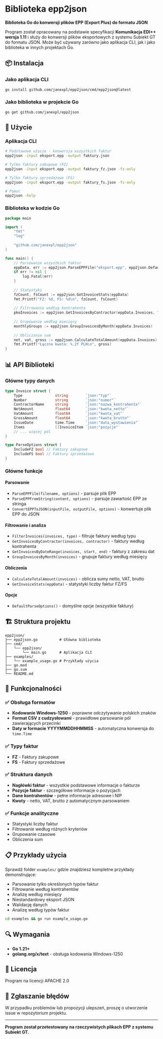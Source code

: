 # Biblioteka epp2json

**Biblioteka Go do konwersji plików EPP (Export Plus) do formatu JSON**

Program został opracowany na podstawie specyfikacji **Komunikacja EDI++ wersja 1.11** i służy do konwersji plików eksportowych z systemu Subiekt GT do formatu JSON. Może być używany zarówno jako aplikacja CLI, jak i jako biblioteka w innych projektach Go.

## 📦 Instalacja

### Jako aplikacja CLI

```bash
go install github.com/janexpl/epp2json/cmd/epp2json@latest
```

### Jako biblioteka w projekcie Go

```bash
go get github.com/janexpl/epp2json
```

## 🚀 Użycie

### Aplikacja CLI

```bash
# Podstawowe użycie - konwersja wszystkich faktur
epp2json -input eksport.epp -output faktury.json

# Tylko faktury zakupowe (FZ)
epp2json -input eksport.epp -output faktury_fz.json -fz-only

# Tylko faktury sprzedażowe (FS)
epp2json -input eksport.epp -output faktury_fs.json -fs-only

# Pomoc
epp2json -help
```

### Biblioteka w kodzie Go

```go
package main

import (
    "fmt"
    "log"
    
    "github.com/janexpl/epp2json"
)

func main() {
    // Parsowanie wszystkich faktur
    eppData, err := epp2json.ParseEPPFile("eksport.epp", epp2json.DefaultParseOptions())
    if err != nil {
        log.Fatal(err)
    }
    
    // Statystyki
    fzCount, fsCount := epp2json.GetInvoiceStats(eppData)
    fmt.Printf("FZ: %d, FS: %d\n", fzCount, fsCount)
    
    // Filtrowanie według kontrahenta
    pkoInvoices := epp2json.GetInvoicesByContractor(eppData.Invoices, "PKO")
    
    // Grupowanie według miesięcy
    monthlyGroups := epp2json.GroupInvoicesByMonth(eppData.Invoices)
    
    // Obliczanie sum
    net, vat, gross := epp2json.CalculateTotalAmount(eppData.Invoices)
    fmt.Printf("Łączna kwota: %.2f PLN\n", gross)
}
```

## 📊 API Biblioteki

### Główne typy danych

```go
type Invoice struct {
    Type               string        `json:"typ"`
    Number             string        `json:"numer"`
    ContractorName     string        `json:"nazwa_kontrahenta"`
    NetAmount          float64       `json:"kwota_netto"`
    VatAmount          float64       `json:"kwota_vat"`
    GrossAmount        float64       `json:"kwota_brutto"`
    IssueDate          time.Time     `json:"data_wystawienia"`
    Items              []InvoiceItem `json:"pozycje"`
    // ... więcej pól
}

type ParseOptions struct {
    IncludeFZ bool // Faktury zakupowe
    IncludeFS bool // Faktury sprzedażowe
}
```

### Główne funkcje

#### Parsowanie

- `ParseEPPFile(filename, options)` - parsuje plik EPP
- `ParseEPPFromString(content, options)` - parsuje zawartość EPP ze stringa
- `ConvertEPPToJSON(inputFile, outputFile, options)` - konwertuje plik EPP do JSON

#### Filtrowanie i analiza

- `FilterInvoices(invoices, type)` - filtruje faktury według typu
- `GetInvoicesByContractor(invoices, contractor)` - faktury według kontrahenta
- `GetInvoicesByDateRange(invoices, start, end)` - faktury z zakresu dat
- `GroupInvoicesByMonth(invoices)` - grupuje faktury według miesięcy

#### Obliczenia

- `CalculateTotalAmount(invoices)` - oblicza sumy netto, VAT, brutto
- `GetInvoiceStats(eppData)` - statystyki liczby faktur FZ/FS

#### Opcje

- `DefaultParseOptions()` - domyślne opcje (wszystkie faktury)

## 🏗️ Struktura projektu

```
epp2json/
├── epp2json.go          # Główna biblioteka
├── cmd/
│   └── epp2json/
│       └── main.go      # Aplikacja CLI
├── examples/
│   └── example_usage.go # Przykłady użycia
├── go.mod
├── go.sum
└── README.md
```

## 🔧 Funkcjonalności

### ✅ Obsługa formatów
- **Kodowanie Windows-1250** - poprawne odczytywanie polskich znaków
- **Format CSV z cudzysłowami** - prawidłowe parsowanie pól zawierających przecinki
- **Daty w formacie YYYYMMDDHHMMSS** - automatyczna konwersja do `time.Time`

### ✅ Typy faktur
- **FZ** - Faktury zakupowe
- **FS** - Faktury sprzedażowe

### ✅ Struktura danych
- **Nagłówki faktur** - wszystkie podstawowe informacje o fakturze
- **Pozycje faktur** - szczegółowe informacje o pozycjach
- **Dane kontrahentów** - pełne informacje adresowe i NIP
- **Kwoty** - netto, VAT, brutto z automatycznym parsowaniem

### ✅ Funkcje analityczne
- Statystyki liczby faktur
- Filtrowanie według różnych kryteriów
- Grupowanie czasowe
- Obliczenia sum

## 📋 Przykłady użycia

Sprawdź folder `examples/` gdzie znajdziesz kompletne przykłady demonstrujące:
- Parsowanie tylko określonych typów faktur
- Filtrowanie według kontrahentów
- Analizę według miesięcy
- Niestandardowy eksport JSON
- Walidację danych
- Analizę według typów faktur

```bash
cd examples && go run example_usage.go
```

## 🔍 Wymagania

- **Go 1.21+**
- **golang.org/x/text** - obsługa kodowania Windows-1250

## 📄 Licencja

Program na licencji APACHE 2.0

## 🐛 Zgłaszanie błędów

W przypadku problemów lub propozycji ulepszeń, proszę o utworzenie issue w repozytorium projektu.

---

**Program został przetestowany na rzeczywistych plikach EPP z systemu Subiekt GT.** 